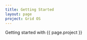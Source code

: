 ```yaml
---
title: Getting Started
layout: page
project: Grid OS
---
```


Getting started with {{ page.project }}
